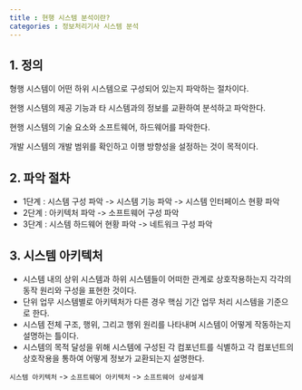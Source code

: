 ```yaml
---
title : 현행 시스템 분석이란?
categories : 정보처리기사 시스템 분석
---
```


## 1. 정의

형행 시스템이 어떤 하위 시스템으로 구성되어 있는지 파악하는 절차이다.

현행 시스템의 제공 기능과 타 시스템과의 정보를 교환하여 분석하고 파악한다. 

현행 시스템의 기술 요소와 소프트웨어, 하드웨어를 파악한다. 

개발 시스템의 개발 범위를 확인하고 이행 방향성을 설정하는 것이 목적이다.

## 2. 파악 절차

- 1단계 : 시스템 구성 파악 -> 시스템 기능 파악 -> 시스템 인터페이스 현황 파악
- 2단계 : 아키텍처 파악 -> 소프트웨어 구성 파악
- 3단계 : 시스템 하드웨어 현황 파악 -> 네트워크 구성 파악


## 3. 시스템 아키텍처

- 시스템 내의 상위 시스템과 하위 시스템들이 어떠한 관계로 상호작용하는지 각각의 동작 원리와 구성을 표현한 것이다.
- 단위 업무 시스템별로 아키텍처가 다른 경우 핵심 기간 업무 처리 시스템을 기준으로 한다. 
- 시스템 전체 구조, 행위, 그리고 행위 원리를 나타내며 시스템이 어떻게 작동하는지 설명하는 틀이다. 
- 시스템의 목적 달성을 위해 시스템에 구성된 각 컴포넌트를 식별하고 각 컴포넌트의 상호작용을 통하여 어떻게 정보가 교환되는지 설명한다. 

`시스템 아키텍처` -> `소프트웨어 아키텍처` -> `소프트웨어 상세설계`

